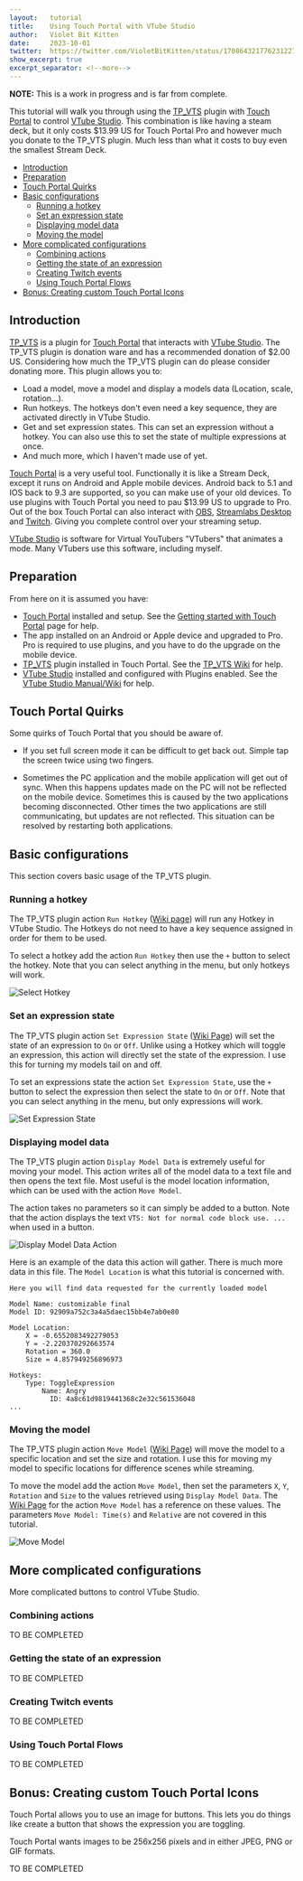 ```yaml
---
layout:   tutorial
title:    Using Touch Portal with VTube Studio
author:   Violet Bit Kitten
date:     2023-10-01
twitter:  https://twitter.com/VioletBitKitten/status/1708643217762312276
show_excerpt: true
excerpt_separator: <!--more-->
---
```


**NOTE:** This is a work in progress and is far from complete.

This tutorial will walk you through using the [TP_VTS](https://wiccy.itch.io/tp-vts) plugin with [Touch Portal](https://www.touch-portal.com/) to control [VTube Studio](https://denchisoft.com/).
This combination is like having a steam deck, but it only costs $13.99 US for Touch Portal Pro and however much you donate to the TP_VTS plugin.
Much less than what it costs to buy even the smallest Stream Deck.

<!--more-->

<!-- vscode-markdown-toc -->
* [Introduction](#Introduction)
* [Preparation](#Preparation)
* [Touch Portal Quirks](#TouchPortalQuirks)
* [Basic configurations](#Basicconfigurations)
	* [Running a hotkey](#Runningahotkey)
	* [Set an expression state](#Setanexpressionstate)
	* [Displaying model data](#Displayingmodeldata)
	* [Moving the model](#Movingthemodel)
* [More complicated configurations](#Morecomplicatedconfigurations)
	* [Combining actions](#Combiningactions)
	* [Getting the state of an expression](#Gettingthestateofanexpression)
	* [Creating Twitch events](#CreatingTwitchevents)
	* [Using Touch Portal Flows](#UsingTouchPortalFlows)
* [Bonus: Creating custom Touch Portal Icons](#Bonus:CreatingcustomTouchPortalIcons)

<!-- vscode-markdown-toc-config
	numbering=false
	autoSave=true
	/vscode-markdown-toc-config -->
<!-- /vscode-markdown-toc -->

## <a name='Introduction'></a>Introduction

[TP_VTS](https://wiccy.itch.io/tp-vts) is a plugin for [Touch Portal](https://www.touch-portal.com/) that interacts with [VTube Studio](https://denchisoft.com/).
The TP_VTS plugin is donation ware and has a recommended donation of $2.00 US.
Considering how much the TP_VTS plugin can do please consider donating more.
This plugin allows you to:

* Load a model, move a model and display a models data (Location, scale, rotation...).
* Run hotkeys. The hotkeys don't even need a key sequence, they are activated directly in VTube Studio.
* Get and set expression states. This can set an expression without a hotkey.
  You can also use this to set the state of multiple expressions at once.
* And much more, which I haven't made use of yet.

[Touch Portal](https://www.touch-portal.com/) is a very useful tool.
Functionally it is like a Stream Deck, except it runs on Android and Apple mobile devices.
Android back to 5.1 and IOS back to 9.3 are supported, so you can make use of your old devices.
To use plugins with Touch Portal you need to pau $13.99 US to upgrade to Pro.
Out of the box Touch Portal can also interact with [OBS](https://obsproject.com/), [Streamlabs Desktop](https://streamlabs.com/) and [Twitch](https://www.twitch.tv/).
Giving you complete control over your streaming setup.

[VTube Studio](https://denchisoft.com/) is software for Virtual YouTubers "VTubers" that animates a mode.
Many VTubers use this software, including myself.

## <a name='Preparation'></a>Preparation

From here on it is assumed you have:

* [Touch Portal](https://www.touch-portal.com/) installed and setup.
  See the [Getting started with Touch Portal](https://www.touch-portal.com/blog/post/tutorials/get_started_with_touch_portal.php) page for help.
* The app installed on an Android or Apple device and upgraded to Pro.
  Pro is required to use plugins, and you have to do the upgrade on the mobile device.
* [TP_VTS](https://wiccy.itch.io/tp-vts) plugin installed in Touch Portal.
  See the [TP_VTS Wiki](https://wiccy.net/TP_VTS/doku.php) for help.
* [VTube Studio](https://denchisoft.com/) installed and configured with Plugins enabled.
  See the [VTube Studio Manual/Wiki](https://github.com/DenchiSoft/VTubeStudio/wiki) for help.

## <a name='TouchPortalQuirks'></a>Touch Portal Quirks

Some quirks of Touch Portal that you should be aware of.

* If you set full screen mode it can be difficult to get back out.
  Simple tap the screen twice using two fingers.

* Sometimes the PC application and the mobile application will get out of sync.
  When this happens updates made on the PC will not be reflected on the mobile device.
  Sometimes this is caused by the two applications becoming disconnected.
  Other times the two applications are still communicating, but updates are not reflected.
  This situation can be resolved by restarting both applications.

## <a name='Basicconfigurations'></a>Basic configurations

This section covers basic usage of the TP_VTS plugin.

### <a name='Runningahotkey'></a>Running a hotkey

The TP_VTS plugin action `Run Hotkey` ([Wiki page](https://wiccy.net/TP_VTS/doku.php?id=run_hotkey)) will run any Hotkey in VTube Studio.
The Hotkeys do not need to have a key sequence assigned in order for them to be used.

To select a hotkey add the action `Run Hotkey` then use the `+` button to select the hotkey.
Note that you can select anything in the menu, but only hotkeys will work.

![Select Hotkey](/assets/tutorials/touch-portal-totorial/RunHotkey.png)

### <a name='Setanexpressionstate'></a>Set an expression state

The TP_VTS plugin action `Set Expression State` ([Wiki Page](https://wiccy.net/TP_VTS/doku.php?id=set_expression_state)) will set the state of an expression to `On` or `Off`.
Unlike using a Hotkey which will toggle an expression, this action will directly set the state of the expression.
I use this for turning my models tail on and off.

To set an expressions state the action `Set Expression State`, use the `+` button to select the expression then select the state to `On` or `Off`.
Note that you can select anything in the menu, but only expressions will work.

![Set Expression State](/assets/tutorials/touch-portal-totorial/SetEspressionState.png)

### <a name='Displayingmodeldata'></a>Displaying model data

The TP_VTS plugin action `Display Model Data` is extremely useful for moving your model.
This action writes all of the model data to a text file and then opens the text file.
Most useful is the model location information, which can be used with the action `Move Model`.

The action takes no parameters so it can simply be added to a button.
Note that the action displays the text `VTS: Not for normal code block use. ...` when used in a button.

![Display Model Data Action](/assets/tutorials/touch-portal-totorial/DisplayModelData.png)

Here is an example of the data this action will gather.
There is much more data in this file.
The `Model Location` is what this tutorial is concerned with.

```text
Here you will find data requested for the currently loaded model

Model Name: customizable final
Model ID: 92909a752c3a4a5daec15bb4e7ab0e80

Model Location:
    X = -0.6552083492279053
    Y = -2.220370292663574
    Rotation = 360.0
    Size = 4.857949256896973

Hotkeys:
    Type: ToggleExpression
        Name: Angry
          ID: 4a8c61d9819441368c2e32c561536048
...
```

### <a name='Movingthemodel'></a>Moving the model

The TP_VTS plugin action `Move Model` ([Wiki Page](https://wiccy.net/TP_VTS/doku.php?id=move_model)) will move the model to a specific location and set the size and rotation.
I use this for moving my model to specific locations for difference scenes while streaming.

To move the model add the action `Move Model`, then set the parameters `X`, `Y`, `Rotation` and `Size` to the values retrieved using `Display Model Data`.
The [Wiki Page](https://wiccy.net/TP_VTS/doku.php?id=move_model) for the action `Move Model` has a reference on these values.
The parameters `Move Model: Time(s)` and `Relative` are not covered in this tutorial.

![Move Model](/assets/tutorials/touch-portal-totorial/MoveModel.png)

## <a name='Morecomplicatedconfigurations'></a>More complicated configurations

More complicated buttons to control VTube Studio.

### <a name='Combiningactions'></a>Combining actions

TO BE COMPLETED

### <a name='Gettingthestateofanexpression'></a>Getting the state of an expression

TO BE COMPLETED

### <a name='CreatingTwitchevents'></a>Creating Twitch events

TO BE COMPLETED

### <a name='UsingTouchPortalFlows'></a>Using Touch Portal Flows

TO BE COMPLETED

## <a name='Bonus:CreatingcustomTouchPortalIcons'></a>Bonus: Creating custom Touch Portal Icons

Touch Portal allows you to use an image for buttons.
This lets you do things like create a button that shows the expression you are toggling.

Touch Portal wants images to be 256x256 pixels and in either JPEG, PNG or GIF formats.

TO BE COMPLETED
